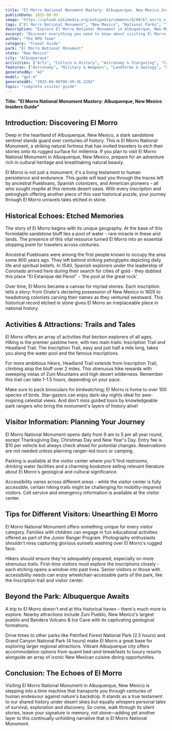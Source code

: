 ```yaml
---
title: "El Morro National Monument Mastery: Albuquerque, New Mexico Insiders Guide"
publishDate: 2025-06-03
image: "https://upload.wikimedia.org/wikipedia/commons/8/80/El_morro_view.JPG"
tags: ["El Morro National Monument", "New Mexico", "National Parks", "Travel Guide", "Albuquerque", "Outdoor Recreation", "Family Travel", "Adventure"]
description: "Explore El Morro National Monument in Albuquerque, New Mexico with our comprehensive visitor guide featuring activities, tips, and local insights."
excerpt: "Discover everything you need to know about visiting El Morro National Monument in Albuquerque, New Mexico."
author: "The NPD Team"
category: "Travel Guide"
park: "El Morro National Monument"
state: "New Mexico"
city: "Albuquerque"
activities: ["Arts", "Culture & History", "Astronomy & Stargazing", "Camping", "Educational Activities", "Guided & Self-Guided Tours", "Hiking & Trekking", "Wildlife Viewing"]
features: ["Astronomy", "Military & Weapons", "Landforms & Geology", "Science", "Innovation & Industry", "Wildlife & Conservation", "Art", "Music & Literature", "Transportation", "People & Identity", "Cultural Heritage & Society", "Natural Features & Ecosystems"]
generatedBy: "AI"
model: "gpt-4"
generatedAt: "2025-06-06T00:49:36.229Z"
topic: "complete visitor guide"
---
```


**Title: "El Morro National Monument Mastery: Albuquerque, New Mexico Insiders Guide"**

## Introduction: Discovering El Morro 
Deep in the heartland of Albuquerque, New Mexico, a stark sandstone sentinel stands guard over centuries of history. This is El Morro National Monument, a striking natural fortress that has invited travelers to etch their stories onto its rugged surface for millennia. If you plan to visit El Morro National Monument in Albuquerque, New Mexico, prepare for an adventure rich in cultural heritage and breathtaking natural beauty.

El Morro is not just a monument; it's a living testament to human persistence and endurance. This guide will lead you through the traces left by ancestral Puebloans, Spanish colonizers, and American pioneers – all who sought respite at this remote desert oasis. With every inscription and petroglyph offering another piece of this vast historical puzzle, your journey through El Morro unravels tales etched in stone.

## Historical Echoes: Etched Memories
The story of El Morro begins with its unique geography. At the base of this formidable sandstone bluff lies a pool of water - rare miracle in these arid lands. The presence of this vital resource turned El Morro into an essential stopping point for travelers across centuries.

Ancestral Puebloans were among the first people known to occupy the area some 800 years ago. They left behind striking petroglyphs depicting daily life and spiritual beliefs. In 1540, Spanish explorers under the leadership of Coronado arrived here during their search for cities of gold - they dubbed this place "El Estanque del Penol" - 'the pool at the great rock'.

Over time, El Morro became a canvas for myriad stories. Each inscription tells a story: from Onate's declaring possession of New Mexico in 1605 to headstrong colonists carving their names as they ventured westward. This historical record etched in stone gives El Morro an irreplaceable place in national history.

## Activities & Attractions: Trails and Tales
El Morro offers an array of activities that beckon explorers of all ages. Hiking is the premier pastime here, with two main trails: Inscription Trail and Headland Trail. The Inscription Trail, easy and just half a mile long, takes you along the water pool and the famous inscriptions.

For more ambitious hikers, Headland Trail extends from Inscription Trail, climbing atop the bluff over 2 miles. This strenuous hike rewards with sweeping vistas of Zuni Mountains and high desert wilderness. Remember this trail can take 1-1.5 hours, depending on your pace.

Make sure to pack binoculars for birdwatching; El Morro is home to over 100 species of birds. Star-gazers can enjoy dark-sky nights ideal for awe-inspiring celestial views. And don't miss guided tours by knowledgeable park rangers who bring the monument's layers of history alive!

## Visitor Information: Planning Your Journey
El Morro National Monument opens daily from 9 am to 5 pm all year round, except Thanksgiving Day, Christmas Day and New Year's Day. Entry fee is $10 per vehicle but always check ahead for potential changes. Reservations are not needed unless planning ranger-led tours or camping.

Parking is available at the visitor center where you'll find restrooms, drinking water facilities and a charming bookstore selling relevant literature about El Morro's geological and cultural significance.

Accessibility varies across different areas - while the visitor center is fully accessible, certain hiking trails might be challenging for mobility-impaired visitors. Cell service and emergency information is available at the visitor center.

## Tips for Different Visitors: Unearthing El Morro
El Morro National Monument offers something unique for every visitor category. Families with children can engage in fun educational activities offered as part of the Junior Ranger Program. Photography enthusiasts shouldn't miss capturing glorious sunsets washing over El Morro's rugged face.

Hikers should ensure they're adequately prepared, especially on more strenuous trails. First-time visitors must explore the inscriptions closely - each etching opens a window into past lives. Senior visitors or those with accessibility needs can enjoy wheelchair-accessible parts of the park, like the Inscription trail and visitor center.

## Beyond the Park: Albuquerque Awaits
A trip to El Morro doesn't end at this historical haven – there's much more to explore. Nearby attractions include Zuni Pueblo, New Mexico's largest pueblo and Bandera Volcano & Ice Cave with its captivating geological formations.

Drive times to other parks like Petrified Forest National Park (2.5 hours) and Grand Canyon National Park (4 hours) make El Morro a great base for exploring larger regional attractions. Vibrant Albuquerque city offers accommodation options from quaint bed-and-breakfasts to luxury resorts alongside an array of iconic New Mexican cuisine dining opportunities.

## Conclusion: The Echoes of El Morro
Visiting El Morro National Monument in Albuquerque, New Mexico is stepping into a time machine that transports you through centuries of human endeavour against nature's backdrop. It stands as a true testament to our shared history under desert skies but equally whispers personal tales of survival, exploration and discovery. So come, walk through its silent stories, leave your signature in memory, not stone—adding yet another layer to this continually unfolding narrative that is El Morro National Monument.